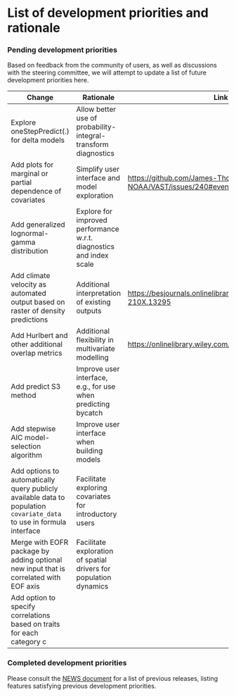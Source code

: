 # List of development priorities and rationale

### Pending development priorities
Based on feedback from the community of users, as well as discussions with the steering committee, we will attempt to update a list of future development priorities here.

| Change | Rationale| Link for details |
| ------------- | ------------- | ------------- |
| Explore oneStepPredict(.) for delta models  | Allow better use of probability-integral-transform diagnostics  | |
| Add plots for marginal or partial dependence of covariates | Simplify user interface and model exploration | https://github.com/James-Thorson-NOAA/VAST/issues/240#event-3486935522 | 
| Add generalized lognormal-gamma distribution | Explore for improved performance w.r.t. diagnostics and index scale | | 
| Add climate velocity as automated output based on raster of density predictions | Additional interpretation of existing outputs | https://besjournals.onlinelibrary.wiley.com/doi/full/10.1111/2041-210X.13295 | 
| Add Hurlbert and other additional overlap metrics | Additional flexibility in multivariate modelling | https://onlinelibrary.wiley.com/doi/abs/10.1111/geb.12984 | 
| Add predict S3 method | Improve user interface, e.g., for use when predicting bycatch |
| Add stepwise AIC model-selection algorithm | Improve user interface when building models | 
| Add options to automatically query publicly available data to population `covariate_data` to use in formula interface | Facilitate exploring covariates for introductory users |  
| Merge with EOFR package by adding optional new input that is correlated with EOF axis | Facilitate exploration of spatial drivers for population dynamics | 
| Add option to specify correlations based on traits for each category c | |

### Completed development priorities
Please consult the [NEWS document](https://github.com/James-Thorson-NOAA/VAST/blob/master/manual/NEWS.pdf) for a list of previous releases, listing features satisfying previous development priorities.  

